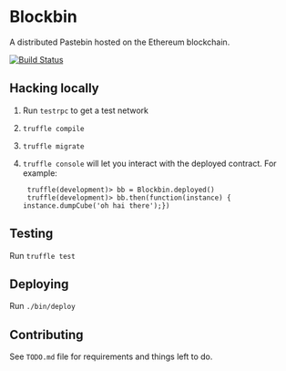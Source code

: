 # Blockbin

A distributed Pastebin hosted on the Ethereum blockchain.

[![Build Status](https://travis-ci.org/ArnaudBrousseau/blockbin.svg?branch=master)](https://travis-ci.org/ArnaudBrousseau/blockbin)

## Hacking locally

1. Run `testrpc` to get a test network
2. `truffle compile`
3. `truffle migrate`
4. `truffle console` will let you interact with the deployed
   contract. For example:

        truffle(development)> bb = Blockbin.deployed()
        truffle(development)> bb.then(function(instance) { instance.dumpCube('oh hai there');})

## Testing

Run `truffle test`

## Deploying

Run `./bin/deploy`

## Contributing

See `TODO.md` file for requirements and things left to do.
